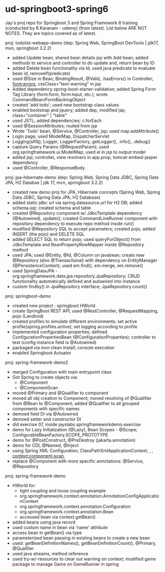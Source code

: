 # ud-springboot3-spring6
Jay's proj repo for Springboot 3 and Spring Framework 6 training (conducted by R.Karanam - udemy) (from latest). List below ARE NOT NOTES. They are topics covered as of latest. 

proj: todolist-webapp-demo (dep: Spring Web, SpringBoot DevTools | jdk17, mvn, springboot 3.2.2)
- added Update bean; shared bean details jsp with Add bean; added methods to service and controller to do update and, return bean by ID
- added Delete bean functionality via Id; used java predicate to evaluate bean id, removeIf(predicate)
- used @Size in Bean; BindingResult, @Valid, .hasErrors() in Controller; <form:errors>, cssClass="text-warning" in jsp 
- Added dependency spring-boot-starter-validation; added Spring Form Tag Library (form:form, form:input, etc.); wrote CommandBean/FormBackingObject
- created 'add todo'; used new bootstrap class values
- enabled bootstrap and jquery; added dep, modified jsp; class="container" | "table"
- used JSTL; added dependencies; c:forEach
- used @SessionAttributes; routed from jsp
- Wrote 'Todo' bean, @Service, @Controller, jsp; used map.addAttribute()
- Login page; used ModelMap, DispatcherServlet
- Logging(slf4j); Logger, LoggerFactory, getLogger(), .info(), .debug()
- capture Query Params (@RequestParam); used org.springframework.ui.ModelMap; used el in jsp to output model
- added jsp; controller, view resolvers in app.prop; tomcat-embed-jasper dependency
- used @Controller, @ResponseBody

proj: jpa-hibernate-demo (dep: Spring Web, Spring Data JDBC, Spring Data JPA, H2 Databse | jdk 17, mvn, springboot 3.2.2)
- created new demo proj for JPA, Hibernate concepts (Spring Web, Spring Data JDBC, Spring Data JPA, H2 Database)
- added static jdbc url via spring.datasource.url for H2 DB; added schema.sql; created schema and table
- created @Repository component w/ JdbcTemplate dependency (@Autowired), update(); created CommandLineRunner component with repository dependency to execute repo method inside run()
- modified @Repository SQL to accept parameters; created pojo; added INSERT (the pojo) and DELETE SQL
- added SELECT SQL to return pojo; used queryForObject() from JdbcTemplate and BeanPropertyRowMapper inside @Repository method
- used JPA; used @Entity, @Id, @Column on javabean; create new @Repository (also @Transactional) with dependency on EntityManager (@PersistenceContext); used em.find(), em.merge, em.remove()
- used SpringDataJPA - org.springframework.data.jpa.repository.JpaRepository; CRUD functionality automatically defined and autowired into instance
- custom findby() in JpaRepository interface; JpaRepository.count() 

proj: springboot-demo 
- created new project : springboot HWorld
- create SpringBoot REST API; used @RestController, @RequestMapping, pojo (Landlord)
- created profiles to simulate different environments; set active profile(spring.profiles.active); set logging according to profile
- implemented configuration properties; defined ConfigurationPropertiesBean (@ConfigurationProperties); controller to test (config instance field is @Autowired)
- packaged via mvn clean install; console execution
- enabled Springboot Actuator

proj: spring-framework-demo2
- merged Configuration with main entrypoint class
- Got Spring to create objects via:
  - @Component
  - @ComponentScan
- moved @Primary and @Qualifier to component
- moved all obj creation to Component; moved resolving of @Qualifier from @Bean to @Component; added @Qualifier to all grouped components with specific names
- demoed field DI via @Autowired
- demoed setter and constructor DI
- did exercise 07, inside jayslabs.springframeworkdemo.exercise
- demo for Lazy Initialization (@Lazy), Bean Scopes - @Scope; ConfigurableBeanFactory.SCOPE_PROTOTYPE
- demo for @PostConstruct, @PreDestroy (jakarta.annotation)
- demo for CDI; @Named, @Inject
- using Spring XML Configuration; ClassPathXmlApplicationContext; <beans>, <bean>, <context:component-scan>, <constructor-arg>
- replace @Component with more specific annotations: @Service, @Repository

proj: spring-framework-demo
- HWorld for:
  - tight coupling and loose coupling example
  - org.springframework.context.annotation.AnnotationConfigApplicationContext
  - org.springframework.context.annotation.Configuration
  - org.springframework.context.annotation.Bean
  - accessed bean via context.getBean()
- added beans using java record
- used custom name in bean via 'name' attribute
- access bean in getBean() via type
- parameterized bean passing in existing beans to create a new bean
- used: getBeanDefinitionNames(), getBeanDefinitionCount(), @Primary, @Qualifier
- used java streams, method reference
- used try-w/-resources to clear out warning on context; modified game package to manage Game on GameRunner in spring





